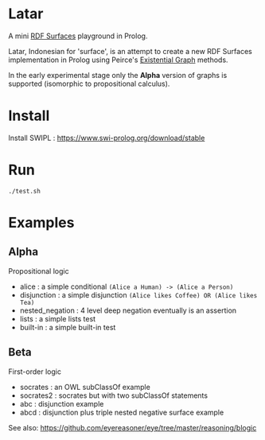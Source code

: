 # Latar

A mini [RDF Surfaces](https://w3c-cg.github.io/rdfsurfaces/) playground in Prolog.

Latar, Indonesian for 'surface', is an attempt to create a new RDF Surfaces implementation in Prolog using Peirce's [Existential Graph](https://en.wikipedia.org/wiki/Existential_graph) methods.

In the early experimental stage only the **Alpha** version of graphs is supported 
(isomorphic to propositional calculus).

# Install

Install SWIPL : https://www.swi-prolog.org/download/stable

# Run

`./test.sh`

# Examples

## Alpha

Propositional logic

- alice : a simple conditional `(Alice a Human) -> (Alice a Person)` 
- disjunction : a simple disjunction `(Alice likes Coffee) OR (Alice likes Tea)`
- nested_negation : 4 level deep negation eventually is an assertion
- lists : a simple lists test
- built-in : a simple built-in test

## Beta

First-order logic

- socrates : an OWL subClassOf example
- socrates2 : socrates but with two subClassOf statements
- abc : disjunction example
- abcd : disjunction plus triple nested negative surface example

See also: https://github.com/eyereasoner/eye/tree/master/reasoning/blogic
